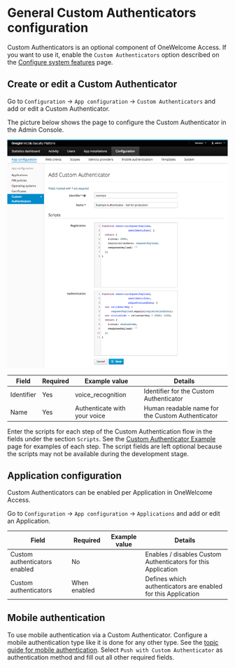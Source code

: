 # General Custom Authenticators configuration

Custom Authenticators is an optional component of OneWelcome Access. If you want to use it, enable the `Custom Authenticators` option described on the [Configure system features](../technical-app-management/system-features-config/system-features-config.md) page.

## Create or edit a Custom Authenticator

Go to `Configuration` → `App configuration` → `Custom Authenticators` and add or edit a Custom Authenticator.

The picture below shows the page to configure the Custom Authenticator in the Admin Console.

![Custom Authenticator form](img/custom-authenticator-add-form.png)

| Field                   | Required | Example value                | Details
|-------------------------|----------|------------------------------|------------------------------------------------------------------------------------------------
| Identifier              | Yes      | voice_recognition            | Identifier for the Custom Authenticator 
| Name                    | Yes      | Authenticate with your voice | Human readable name for the Custom Authenticator

Enter the scripts for each step of the Custom Authentication flow in the fields under the section `Scripts`. See the [Custom Authenticator Example](custom-authenticator-example.md) page for examples of each step. The script fields are left optional because the scripts may not be available during the development stage.

## Application configuration

Custom Authenticators can be enabled per Application in OneWelcome Access. 

Go to `Configuration` → `App configuration` → `Applications` and add or edit an Application.

| Field                             | Required     | Example value       | Details
|-----------------------------------|--------------|---------------------|------------------------------------------------------------------------------------------------
| Custom authenticators enabled     | No           |                     | Enables / disables Custom Authenticators for this Application
| Custom authenticators             | When enabled |                     | Defines which authenticators are enabled for this Application

## Mobile authentication

To use mobile authentication via a Custom Authenticator. Configure a mobile authentication type like it is done for any other type. See the [topic guide for 
mobile authentication](../mobile-apps/mobile-authentication/mobile-authentication.md#configure-mobile-authentication-types). Select 
`Push with Custom Authenticator` as authentication method and fill out all other required fields.
